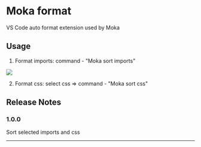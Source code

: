 # Moka format

VS Code auto format extension used by Moka

## Usage

1. Format imports: command - "Moka sort imports"

![](https://github.com/stekovinbranturry/moka-format/blob/master/demo.gif)

2. Format css: select css => command - "Moka sort css"

## Release Notes

### 1.0.0

Sort selected imports and css

---
